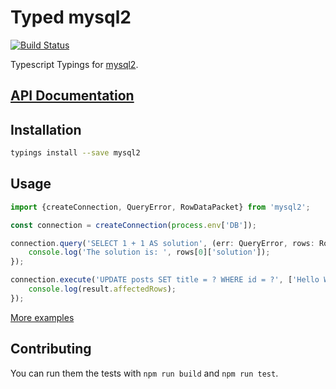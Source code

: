 # Typed mysql2
[![Build Status](https://travis-ci.org/types/npm-mysql2.svg?branch=master)](https://travis-ci.org/types/npm-mysql2)

Typescript Typings for [mysql2](https://www.npmjs.com/package/mysql2).

## [API Documentation](http://typed-mysql2.surge.sh)

## Installation
```sh
typings install --save mysql2
```

## Usage

```ts
import {createConnection, QueryError, RowDataPacket} from 'mysql2';

const connection = createConnection(process.env['DB']);

connection.query('SELECT 1 + 1 AS solution', (err: QueryError, rows: RowDataPacket[]) => {
    console.log('The solution is: ', rows[0]['solution']);
});

connection.execute('UPDATE posts SET title = ? WHERE id = ?', ['Hello World', 1], (err: QueryError, result: OkPacket) => {
    console.log(result.affectedRows);
});
```

[More examples](./test)


## Contributing
You can run them the tests with `npm run build` and `npm run test`.


